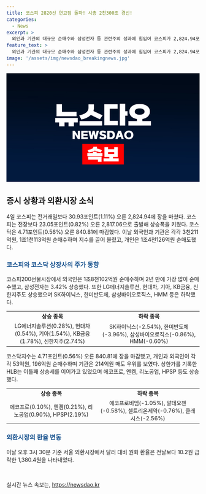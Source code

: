 ```yaml
---
title: 코스피 2820선 연고점 돌파! 시총 2천300조 경신!
categories:
  - News
excerpt: >
  외인과 기관의 대규모 순매수와 삼성전자 등 관련주의 성과에 힘입어 코스피가 2,824.94포인트로 연고점을 경신했다. 미국 기술주 강세와 국채 금리 안정이 투자심리를 개선시키며 급락한 환율과 함께 증시를 견인했다. 삼성전자의 주가는 3.42% 상승하여 8만4천600원을 기록했고, 코스피와 코스닥은 각각 1.11%와 0.56% 상승하여 장을 마무리했다. HLB 주가는 이틀째 상승세를 보였다.
feature_text: >
  외인과 기관의 대규모 순매수와 삼성전자 등 관련주의 성과에 힘입어 코스피가 2,824.94포인트로 연고점을 경신했다. 미국 기술주 강세와 국채 금리 안정이 투자심리를 개선시키며 급락한 환율과 함께 증시를 견인했다. 삼성전자의 주가는 3.42% 상승하여 8만4천600원을 기록했고, 코스피와 코스닥은 각각 1.11%와 0.56% 상승하여 장을 마무리했다. HLB 주가는 이틀째 상승세를 보였다.
image: '/assets/img/newsdao_breakingnews.jpg'
---
```


<p><img src="/assets/img/newsdao_breakingnews.jpg" alt="cryptoinkorea 속보" /></p>

<h2 data-ke-size="size26">증시 상황과 외환시장 소식</h2>

<p data-ke-size="size16">4일 코스피는 전거래일보다 30.93포인트(1.11%) 오른 2,824.94에 장을 마쳤다. 코스피는 전장보다 23.05포인트(0.82%) 오른 2,817.06으로 출발해 상승폭을 키웠다. 코스닥은 4.71포인트(0.56%) 오른 840.81에 마감했다. 이날 외국인과 기관은 각각 3천211억원, 1조1천113억원 순매수하며 지수를 끌어 올렸고, 개인은 1조4천126억원 순매도했다. </p>

<h3><b><span style="color: #1a5490;">코스피와 코스닥 상장사의 주가 동향</span></b></h3>

<p data-ke-size="size16">코스피200선물시장에서 외국인은 1조8천102억원 순매수하며 2년 만에 가장 많이 순매수했고, 삼성전자는 3.42% 상승했다. 또한 LG에너지솔루션, 현대차, 기아, KB금융, 신한지주도 상승했으며 SK하이닉스, 한미반도체, 삼성바이오로직스, HMM 등은 하락했다.</p>

<table>
    <tbody>
        <tr>
            <td style="text-align: center; height: 17px;"><b>상승 종목</b></td>
            <td style="text-align: center; height: 17px;"><b>하락 종목</b></td>
        </tr>
        <tr>
            <td style="text-align: center; height: 17px;">LG에너지솔루션(0.28%), 현대차(0.54%), 기아(1.54%), KB금융(1.78%), 신한지주(2.74%)</td>
            <td style="text-align: center; height: 17px;">SK하이닉스(-2.54%), 한미반도체(-3.96%), 삼성바이오로직스(-0.86%), HMM(-0.60%)</td>
        </tr>
    </tbody>
</table>

<p data-ke-size="size16">코스닥지수는 4.71포인트(0.56%) 오른 840.81에 장을 마감했고, 개인과 외국인이 각각 53억원, 196억원 순매수하며 기관은 214억원 매도 우위를 보였다. 상한가를 기록한 HLB는 이틀째 상승세를 이어가고 있었으며 에코프로, 엔켐, 리노공업, HPSP 등도 상승했다.</p>

<table>
    <tbody>
        <tr>
            <td style="text-align: center; height: 17px;"><b>상승 종목</b></td>
            <td style="text-align: center; height: 17px;"><b>하락 종목</b></td>
        </tr>
        <tr>
            <td style="text-align: center; height: 17px;">에코프로(0.10%), 엔켐(0.21%), 리노공업(0.90%), HPSP(2.19%)</td>
            <td style="text-align: center; height: 17px;">에코프로비엠(-1.05%), 알테오젠(-0.58%), 셀트리온제약(-0.76%), 클래시스(-2.56%)</td>
        </tr>
    </tbody>
</table>

<h3><b><span style="color: #1a5490;">외환시장의 환율 변동</span></b></h3>

<p data-ke-size="size16">이날 오후 3시 30분 기준 서울 외환시장에서 달러 대비 원화 환율은 전날보다 10.2원 급락한 1,380.4원을 나타내었다.</p>

<p data-ke-size="size16">&nbsp;</p>
실시간 뉴스 속보는, <a href="https://newsdao.kr" rel="dofollow">https://newsdao.kr</a>


